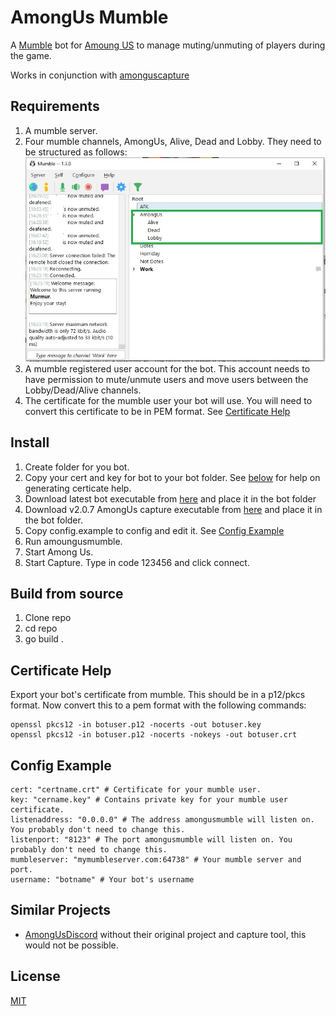 # AmongUs Mumble

A [Mumble](https://www.mumble.info/) bot for [Amoung US](http://www.innersloth.com/gameAmongUs.php) to manage muting/unmuting of players during the game.

Works in conjunction with [amonguscapture](https://github.com/denverquane/amonguscapture)


## Requirements

1. A mumble server.
2. Four mumble channels, AmongUs, Alive, Dead and Lobby. They need to be structured as follows:
![](images/MumbleChannels.jpg?raw=true)
3. A mumble registered user account for the bot. This account needs to have permission to mute/unmute users and move users between the Lobby/Dead/Alive channels.
4. The certificate for the mumble user your bot will use. You will need to convert this certificate to be in PEM format. See [Certificate Help](#certificate-help)


## Install

1. Create folder for you bot.
2. Copy your cert and key for bot to your bot folder. See [below](#certificate-help) for help on generating certicate help.
3. Download latest bot executable from [here](https://github.com/OperationalDev/amongusmumble/releases) and place it in the bot folder
4. Download v2.0.7 AmongUs capture executable from [here](https://github.com/denverquane/amonguscapture/releases) and place it in the bot folder.
5. Copy config.example to config and edit it. See [Config Example](#config-example)
5. Run amoungusmumble.
6. Start Among Us.
7. Start Capture. Type in code 123456 and click connect.


## Build from source

1. Clone repo
2. cd repo
3. go build .


## Certificate Help

Export your bot's certificate from mumble. This should be in a p12/pkcs format. Now convert this to a pem format with the following commands:
```
openssl pkcs12 -in botuser.p12 -nocerts -out botuser.key
openssl pkcs12 -in botuser.p12 -nocerts -nokeys -out botuser.crt
```

## Config Example

```
cert: "certname.crt" # Certificate for your mumble user.
key: "cername.key" # Contains private key for your mumble user certificate.
listenaddress: "0.0.0.0" # The address amongusmumble will listen on. You probably don't need to change this.
listenport: "8123" # The port amongusmumble will listen on. You probably don't need to change this.
mumbleserver: "mymumbleserver.com:64738" # Your mumble server and port.
username: "botname" # Your bot's username
```

## Similar Projects
- [AmongUsDiscord](https://github.com/denverquane/amongusdiscord) without their original project and capture tool, this would not be possible.


## License

[MIT](https://choosealicense.com/licenses/mit/)

